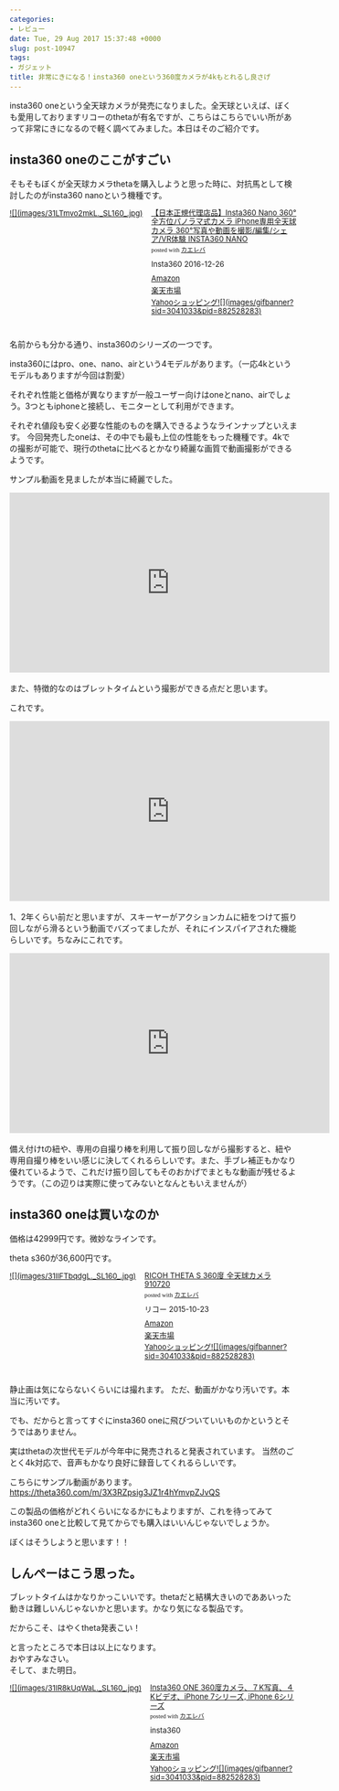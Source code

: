 ```yaml
---
categories:
- レビュー
date: Tue, 29 Aug 2017 15:37:48 +0000
slug: post-10947
tags:
- ガジェット
title: 非常にきになる！insta360 oneという360度カメラが4kもとれるし良さげ
---
```


insta360 oneという全天球カメラが発売になりました。全天球といえば、ぼくも愛用しておりますリコーのthetaが有名ですが、こちらはこちらでいい所があって非常にきになるので軽く調べてみました。本日はそのご紹介です。<!--more--><h2>insta360 oneのここがすごい</h2>

そもそもぼくが全天球カメラthetaを購入しようと思った時に、対抗馬として検討したのがinsta360 nanoという機種です。

<div class="kaerebalink-box" style="text-align:left;padding-bottom:20px;font-size:small;/zoom: 1;overflow: hidden;"><div class="kaerebalink-image" style="float:left;margin:0 15px 10px 0;"><a href="http://www.amazon.co.jp/exec/obidos/ASIN/B01FY8CHIA/warawareotoko-22/" target="_blank" >![](images/31LTmvo2mkL._SL160_.jpg)</a></div><div class="kaerebalink-info" style="line-height:120%;/zoom: 1;overflow: hidden;"><div class="kaerebalink-name" style="margin-bottom:10px;line-height:120%"><a href="http://www.amazon.co.jp/exec/obidos/ASIN/B01FY8CHIA/warawareotoko-22/" target="_blank" >【日本正規代理店品】Insta360 Nano 360°全方位パノラマ式カメラ iPhone専用全天球カメラ 360°写真や動画を撮影/編集/シェア/VR体験 INSTA360 NANO</a><div class="kaerebalink-powered-date" style="font-size:8pt;margin-top:5px;font-family:verdana;line-height:120%">posted with <a href="http://kaereba.com" rel="nofollow" target="_blank">カエレバ</a></div></div><div class="kaerebalink-detail" style="margin-bottom:5px;"> Insta360 2016-12-26    </div><div class="kaerebalink-link1" style="margin-top:10px;"><div class="shoplinkamazon" style="margin:5px 0"><a href="http://www.amazon.co.jp/gp/search?keywords=insta360&__mk_ja_JP=%E3%82%AB%E3%82%BF%E3%82%AB%E3%83%8A&tag=warawareotoko-22" target="_blank" >Amazon</a></div><div class="shoplinkrakuten" style="margin:5px 0"><a href="https://hb.afl.rakuten.co.jp/hgc/0f6e221b.2eb9748a.0f6e221c.35cc1e84/?pc=http%3A%2F%2Fsearch.rakuten.co.jp%2Fsearch%2Fmall%2Finsta360%2F-%2Ff.1-p.1-s.1-sf.0-st.A-v.2%3Fx%3D0%26scid%3Daf_ich_link_urltxt%26m%3Dhttp%3A%2F%2Fm.rakuten.co.jp%2F" target="_blank" >楽天市場</a></div><div class="shoplinkyahoo" style="margin:5px 0"><a href="//ck.jp.ap.valuecommerce.com/servlet/referral?sid=3041033&pid=882528283&vc_url=http%3A%2F%2Fsearch.shopping.yahoo.co.jp%2Fsearch%3Fp%3Dinsta360&vcptn=kaereba" target="_blank" >Yahooショッピング![](images/gifbanner?sid=3041033&pid=882528283)</a></div></div></div><div class="booklink-footer" style="clear: left"></div></div>

名前からも分かる通り、insta360のシリーズの一つです。

insta360にはpro、one、nano、airという4モデルがあります。（一応4kというモデルもありますが今回は割愛）

それぞれ性能と価格が異なりますが一般ユーザー向けはoneとnano、airでしょう。3つともiphoneと接続し、モニターとして利用ができます。

それぞれ値段も安く必要な性能のものを購入できるようなラインナップといえます。
今回発売したoneは、その中でも最も上位の性能をもった機種です。4kでの撮影が可能で、現行のthetaに比べるとかなり綺麗な画質で動画撮影ができるようです。

サンプル動画を見ましたが本当に綺麗でした。

<iframe width="560" height="315" src="https://www.youtube.com/embed/GrOmKKSRu8c" frameborder="0" allowfullscreen></iframe>

また、特徴的なのはブレットタイムという撮影ができる点だと思います。

これです。
<iframe width="560" height="315" src="https://www.youtube.com/embed/I4qsUHSAWvU" frameborder="0" allowfullscreen></iframe>

1、2年くらい前だと思いますが、スキーヤーがアクションカムに紐をつけて振り回しながら滑るという動画でバズってましたが、それにインスパイアされた機能らしいです。ちなみにこれです。

<iframe width="560" height="315" src="https://www.youtube.com/embed/aqncOP7OzMg" frameborder="0" allowfullscreen></iframe>

備え付けtの紐や、専用の自撮り棒を利用して振り回しながら撮影すると、紐や専用自撮り棒をいい感じに決してくれるらしいです。また、手ブレ補正もかなり優れているようで、これだけ振り回してもそのおかげでまともな動画が残せるようです。（この辺りは実際に使ってみないとなんともいえませんが）


<h2>insta360 oneは買いなのか</h2>

価格は42999円です。微妙なラインです。

theta s360が36,600円です。

<div class="kaerebalink-box" style="text-align:left;padding-bottom:20px;font-size:small;/zoom: 1;overflow: hidden;"><div class="kaerebalink-image" style="float:left;margin:0 15px 10px 0;"><a href="http://www.amazon.co.jp/exec/obidos/ASIN/B014US3FQI/warawareotoko-22/" target="_blank" >![](images/31IlFTbqdgL._SL160_.jpg)</a></div><div class="kaerebalink-info" style="line-height:120%;/zoom: 1;overflow: hidden;"><div class="kaerebalink-name" style="margin-bottom:10px;line-height:120%"><a href="http://www.amazon.co.jp/exec/obidos/ASIN/B014US3FQI/warawareotoko-22/" target="_blank" >RICOH THETA S 360度 全天球カメラ 910720</a><div class="kaerebalink-powered-date" style="font-size:8pt;margin-top:5px;font-family:verdana;line-height:120%">posted with <a href="http://kaereba.com" rel="nofollow" target="_blank">カエレバ</a></div></div><div class="kaerebalink-detail" style="margin-bottom:5px;"> リコー 2015-10-23    </div><div class="kaerebalink-link1" style="margin-top:10px;"><div class="shoplinkamazon" style="margin:5px 0"><a href="http://www.amazon.co.jp/gp/search?keywords=theta&__mk_ja_JP=%E3%82%AB%E3%82%BF%E3%82%AB%E3%83%8A&tag=warawareotoko-22" target="_blank" >Amazon</a></div><div class="shoplinkrakuten" style="margin:5px 0"><a href="https://hb.afl.rakuten.co.jp/hgc/0f6e221b.2eb9748a.0f6e221c.35cc1e84/?pc=http%3A%2F%2Fsearch.rakuten.co.jp%2Fsearch%2Fmall%2Ftheta%2F-%2Ff.1-p.1-s.1-sf.0-st.A-v.2%3Fx%3D0%26scid%3Daf_ich_link_urltxt%26m%3Dhttp%3A%2F%2Fm.rakuten.co.jp%2F" target="_blank" >楽天市場</a></div><div class="shoplinkyahoo" style="margin:5px 0"><a href="//ck.jp.ap.valuecommerce.com/servlet/referral?sid=3041033&pid=882528283&vc_url=http%3A%2F%2Fsearch.shopping.yahoo.co.jp%2Fsearch%3Fp%3Dtheta&vcptn=kaereba" target="_blank" >Yahooショッピング![](images/gifbanner?sid=3041033&pid=882528283)</a></div></div></div><div class="booklink-footer" style="clear: left"></div></div>

静止画は気にならないくらいには撮れます。
ただ、動画がかなり汚いです。本当に汚いです。

でも、だからと言ってすぐにinsta360 oneに飛びついていいものかというとそうではありません。

実はthetaの次世代モデルが今年中に発売されると発表されています。
当然のごとく4k対応で、音声もかなり良好に録音してくれるらしいです。

こちらにサンプル動画があります。
<a href="https://theta360.com/m/3X3RZpsig3JZ1r4hYmvpZJvQS">https://theta360.com/m/3X3RZpsig3JZ1r4hYmvpZJvQS</a>

この製品の価格がどれくらいになるかにもよりますが、これを待ってみてinsta360 oneと比較して見てからでも購入はいいんじゃないでしょうか。

ぼくはそうしようと思います！！

<h2>しんぺーはこう思った。</h2>

ブレットタイムはかなりかっこいいです。thetaだと結構大きいのでああいった動きは難しいんじゃないかと思います。かなり気になる製品です。

だからこそ、はやくtheta発表こい！

と言ったところで本日は以上になります。<br>
おやすみなさい。<br>
そして、また明日。


<div class="kaerebalink-box" style="text-align:left;padding-bottom:20px;font-size:small;/zoom: 1;overflow: hidden;"><div class="kaerebalink-image" style="float:left;margin:0 15px 10px 0;"><a href="http://www.amazon.co.jp/exec/obidos/ASIN/B074VW233J/warawareotoko-22/" target="_blank" >![](images/31IR8kUqWaL._SL160_.jpg)</a></div><div class="kaerebalink-info" style="line-height:120%;/zoom: 1;overflow: hidden;"><div class="kaerebalink-name" style="margin-bottom:10px;line-height:120%"><a href="http://www.amazon.co.jp/exec/obidos/ASIN/B074VW233J/warawareotoko-22/" target="_blank" >Insta360 ONE 360度カメラ、７K写真、４Kビデオ、iPhone 7シリーズ, iPhone 6シリーズ</a><div class="kaerebalink-powered-date" style="font-size:8pt;margin-top:5px;font-family:verdana;line-height:120%">posted with <a href="http://kaereba.com" rel="nofollow" target="_blank">カエレバ</a></div></div><div class="kaerebalink-detail" style="margin-bottom:5px;"> insta360     </div><div class="kaerebalink-link1" style="margin-top:10px;"><div class="shoplinkamazon" style="margin:5px 0"><a href="http://www.amazon.co.jp/gp/search?keywords=insta360%20one&__mk_ja_JP=%E3%82%AB%E3%82%BF%E3%82%AB%E3%83%8A&tag=warawareotoko-22" target="_blank" >Amazon</a></div><div class="shoplinkrakuten" style="margin:5px 0"><a href="https://hb.afl.rakuten.co.jp/hgc/0f6e221b.2eb9748a.0f6e221c.35cc1e84/?pc=http%3A%2F%2Fsearch.rakuten.co.jp%2Fsearch%2Fmall%2Finsta360%2520one%2F-%2Ff.1-p.1-s.1-sf.0-st.A-v.2%3Fx%3D0%26scid%3Daf_ich_link_urltxt%26m%3Dhttp%3A%2F%2Fm.rakuten.co.jp%2F" target="_blank" >楽天市場</a></div><div class="shoplinkyahoo" style="margin:5px 0"><a href="//ck.jp.ap.valuecommerce.com/servlet/referral?sid=3041033&pid=882528283&vc_url=http%3A%2F%2Fsearch.shopping.yahoo.co.jp%2Fsearch%3Fp%3Dinsta360%2520one&vcptn=kaereba" target="_blank" >Yahooショッピング![](images/gifbanner?sid=3041033&pid=882528283)</a></div></div></div><div class="booklink-footer" style="clear: left"></div></div>